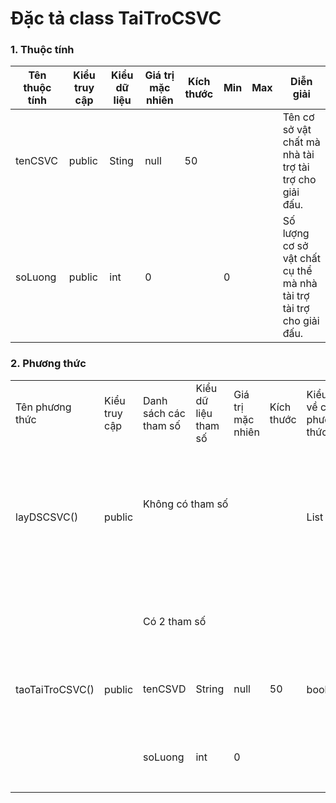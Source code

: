 # Đặc tả class TaiTroCSVC

### 1. Thuộc tính
| Tên thuộc tính | Kiểu truy cập | Kiểu dữ liệu | Giá trị mặc nhiên | Kích thước| Min | Max | Diễn giải |
|---|---|---|---|---|---|---|---|
|tenCSVC|public|Sting|null|50|||Tên cơ sở vật chất mà nhà tài trợ tài trợ cho giải đấu.|
|soLuong|public|int|0||0||Số lượng cơ sở vật chất cụ thể mà nhà tài trợ tài trợ cho giải đấu.|

### 2. Phương thức

<table>
    <tr>
        <td>Tên phương thức</td>
        <td>Kiểu truy cập</td>
        <td>Danh sách các tham số</td>
        <td>Kiểu dữ liệu tham số</td>
        <td>Giá trị mặc nhiên</td>
        <td>Kích thước</td>
        <td>Kiểu trả về của phương thức</td>
        <td>Diễn giải</td>
    </tr>
    <tr>
      <td rowspan="2">layDSCSVC()</td>
      <td rowspan="2">public</td>
      <td colspan="4">Không có tham số</td>
      <td rowspan="2">List</td>
      <td rowspan="2">Trả về danh sách các CSVC đã 
 tài trợ cho giải đấu.</td>
    </tr><tr>
      <td colspan="4"></td>
    </tr>
    <tr>
      <td rowspan="3">taoTaiTroCSVC()</td>
      <td rowspan="4">public</td>
      <td colspan="4">Có 2 tham số</td>
      <td rowspan="3">boolean</td>
      <td rowspan="3">Tạo tài trợ CSVC cho giải đấu. Trả về true nếu thành công, false nếu thất bại.</td>
    </tr><tr>
      <td>tenCSVD</td>
      <td>String</td>
      <td>null</td>
      <td>50</td>
    </tr><tr>
      <td>soLuong</td>
      <td>int</td>
      <td>0</td>
      <td></td>
    </tr>
</table>
